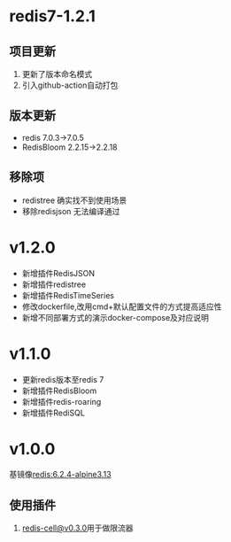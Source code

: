 # redis7-1.2.1

## 项目更新

1. 更新了版本命名模式
2. 引入github-action自动打包

## 版本更新

+ redis 7.0.3->7.0.5
+ RedisBloom 2.2.15->2.2.18

## 移除项

+ redistree 确实找不到使用场景
+ 移除redisjson 无法编译通过

# v1.2.0

+ 新增插件RedisJSON
+ 新增插件redistree
+ 新增插件RedisTimeSeries
+ 修改dockerfile,改用cmd+默认配置文件的方式提高适应性
+ 新增不同部署方式的演示docker-compose及对应说明

# v1.1.0

+ 更新redis版本至redis 7
+ 新增插件RedisBloom
+ 新增插件redis-roaring
+ 新增插件RediSQL

# v1.0.0

基镜像[redis:6.2.4-alpine3.13](https://hub.docker.com/layers/redis/library/redis/6.2.4-alpine3.13/images/sha256-f10659f231d1af867625603ec3f2137c47d48df6cde05e70771cb1b3182d1e9c?context=explore)

## 使用插件

1. [redis-cell@v0.3.0](https://github.com/brandur/redis-cell/tree/v0.3.0)用于做限流器